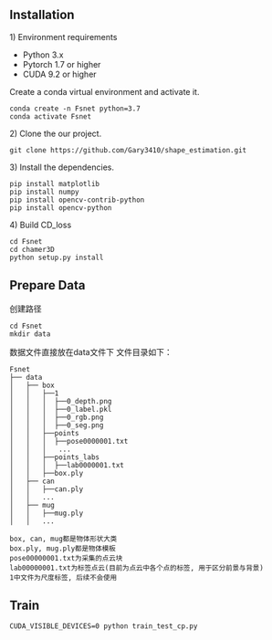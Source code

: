## Installation
1\) Environment requirements
* Python 3.x
* Pytorch 1.7 or higher
* CUDA 9.2 or higher

Create a conda virtual environment and activate it.
```
conda create -n Fsnet python=3.7
conda activate Fsnet
```

2\) Clone the our project.
```
git clone https://github.com/Gary3410/shape_estimation.git
```

3\) Install the dependencies.
```
pip install matplotlib
pip install numpy
pip install opencv-contrib-python
pip install opencv-python
```
4\) Build CD_loss
```
cd Fsnet
cd chamer3D
python setup.py install
```
## Prepare Data
创建路径
```
cd Fsnet
mkdir data
```
数据文件直接放在data文件下
文件目录如下：
```
Fsnet
├── data
│   ├── box
│   │   ├──1
│   │   │  ├──0_depth.png
│   │   │  ├──0_label.pkl
│   │   │  ├──0_rgb.png
│   │   │  ├──0_seg.png
│   │   ├──points
│   │   │  ├──pose0000001.txt
│   │   │   ...
│   │   ├──points_labs
│   │   │  ├──lab0000001.txt
│   │   ├──box.ply
│   ├── can
│   │   ├──can.ply
│   │   ...
│   ├── mug
│   │   ├──mug.ply
│   │   ...
```
```
box, can, mug都是物体形状大类
box.ply, mug.ply都是物体模板
pose00000001.txt为采集的点云块
lab00000001.txt为标签点云(目前为点云中各个点的标签, 用于区分前景与背景)
1中文件为尺度标签, 后续不会使用
```
## Train
```
CUDA_VISIBLE_DEVICES=0 python train_test_cp.py
```
